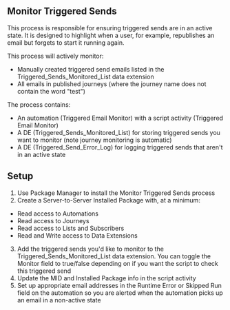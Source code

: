 Monitor Triggered Sends
-----------------------

This process is responsible for ensuring triggered sends are in an active state. It is designed to highlight when a user, for example, republishes an email but forgets to start it running again.

This process will actively monitor:
* Manually created triggered send emails listed in the Triggered_Sends_Monitored_List data extension
* All emails in published journeys (where the journey name does not contain the word "test")

The process contains:
* An automation (Triggered Email Monitor) with a script activity (Triggered Email Monitor)
* A DE (Triggered_Sends_Monitored_List) for storing triggered sends you want to monitor (note journey monitoring is automatic)
* A DE (Triggered_Send_Error_Log) for logging triggered sends that aren't in an active state

Setup
-----
1. Use Package Manager to install the Monitor Triggered Sends process
2. Create a Server-to-Server Installed Package with, at a minimum:
  * Read access to Automations
  * Read access to Journeys
  * Read access to Lists and Subscribers
  * Read and Write access to Data Extensions
3. Add the triggered sends you'd like to monitor to the Triggered_Sends_Monitored_List data extension. You can toggle the Monitor field to true/false depending on if you want the script to check this triggered send
4. Update the MID and Installed Package info in the script activity
5. Set up appropriate email addresses in the Runtime Error or Skipped Run field on the automation so you are alerted when the automation picks up an email in a non-active state
